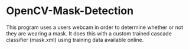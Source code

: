 # OpenCV-Mask-Detection
This program uses a users webcam in order to determine whether or not they are wearing a mask. It does this with a custom trained cascade classifier (mask.xml) using training data available online.
